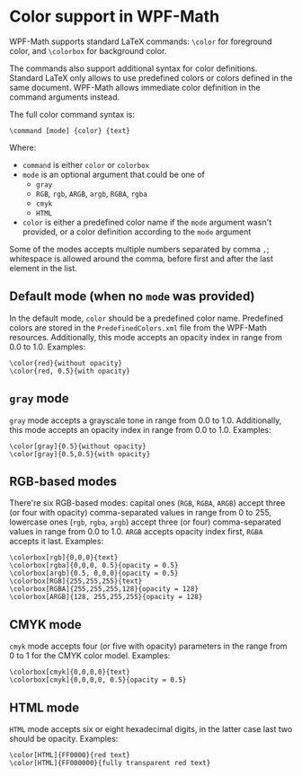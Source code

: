 Color support in WPF-Math
=========================

WPF-Math supports standard LaTeX commands: `\color` for foreground color, and
`\colorbox` for background color.

The commands also support additional syntax for color definitions. Standard
LaTeX only allows to use predefined colors or colors defined in the same
document. WPF-Math allows immediate color definition in the command arguments
instead.

The full color command syntax is:

```
\command [mode] {color} {text}
```

Where:
- `command` is either `color` or `colorbox`
- `mode` is an optional argument that could be one of
    - `gray`
    - `RGB`, `rgb`, `ARGB`, `argb`, `RGBA`, `rgba`
    - `cmyk`
    - `HTML`
- `color` is either a predefined color name if the `mode` argument wasn't
  provided, or a color definition according to the `mode` argument

Some of the modes accepts multiple numbers separated by comma `,`; whitespace is
allowed around the comma, before first and after the last element in the list.

## Default mode (when no `mode` was provided)

In the default mode, `color` should be a predefined color name. Predefined
colors are stored in the `PredefinedColors.xml` file from the WPF-Math
resources. Additionally, this mode accepts an opacity index in range from 0.0 to
1.0. Examples:

```
\color{red}{without opacity}
\color{red, 0.5}{with opacity}
```

## `gray` mode

`gray` mode accepts a grayscale tone in range from 0.0 to 1.0. Additionally,
this mode accepts an opacity index in range from 0.0 to 1.0. Examples:

```
\color[gray]{0.5}{without opacity}
\color[gray]{0.5,0.5}{with opacity}
```

## RGB-based modes

There're six RGB-based modes: capital ones (`RGB`, `RGBA`, `ARGB`) accept three
(or four with opacity) comma-separated values in range from 0 to 255, lowercase
ones (`rgb`, `rgba`, `argb`) accept three (or four) comma-separated values in
range from 0.0 to 1.0. `ARGB` accepts opacity index first, `RGBA` accepts it
last. Examples:

```
\colorbox[rgb]{0,0,0}{text}
\colorbox[rgba]{0,0,0, 0.5}{opacity = 0.5}
\colorbox[argb]{0.5, 0,0,0}{opacity = 0.5}
\colorbox[RGB]{255,255,255}{text}
\colorbox[RGBA]{255,255,255,128}{opacity = 128}
\colorbox[ARGB]{128, 255,255,255}{opacity = 128}
```

## CMYK mode

`cmyk` mode accepts four (or five with opacity) parameters in the range from 0
to 1 for the CMYK color model. Examples:

```
\colorbox[cmyk]{0,0,0,0}{text}
\colorbox[cmyk]{0,0,0,0, 0.5}{opacity = 0.5}
```

## HTML mode

`HTML` mode accepts six or eight hexadecimal digits, in the latter case last two
should be opacity. Examples:

```
\color[HTML]{FF0000}{red text}
\color[HTML]{FF000000}{fully transparent red text}
```
